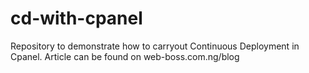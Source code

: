 # cd-with-cpanel
Repository to demonstrate how to carryout Continuous Deployment in Cpanel. Article can be found on web-boss.com.ng/blog
